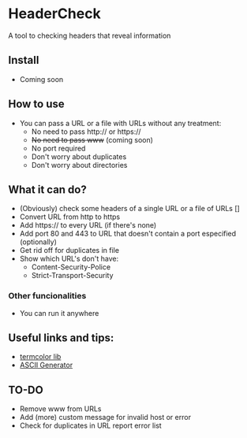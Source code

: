 # HeaderCheck
A tool to checking headers that reveal information

## Install
- Coming soon
<!-- - `git clone https://github.com/BrunoThums/SSLVerifier.git; cd SSLVerifier; chmod +x setup.sh; sudo ./setup.sh`
 É possível mudar essa instalação. Baixe a ferramenta no linux/kali, dê permissão de execução para o setup.sh e faça o commit. Assim dará pra mudar para:
git clone https://github.com/BrunoThums/SSLVerifier.git; sudo SSLVerifier/setup.sh 
Só precisa ajustar o "local" do script, dentro dele. Porque senão ele não consegue se apagar
-->
## How to use
- You can pass a URL or a file with URLs without any treatment:
  - No need to pass http:// or https://
  - ~~No need to pass www~~ (coming soon)
  - No port required
  - Don't worry about duplicates
  - Don't worry about directories
<!-- - hc file_with_urls.txt
- hc single_URL-->

## What it can do?
- (Obviously) check some headers of a single URL or a file of URLs []
- Convert URL from http to https
- Add https:// to every URL (if there's none)
- Add port 80 and 443 to URL that doesn't contain a port especified (optionally)
- Get rid off for duplicates in file
- Show which URL's don't have:
  - Content-Security-Police
  - Strict-Transport-Security

### Other funcionalities
- You can run it anywhere
<!-- - Automatically check if sslscan is installed and. If not, then install -->

## Useful links and tips:
- [termcolor lib]([url](https://pypi.org/project/termcolor/))
- [ASCII Generator]([url](https://patorjk.com/software/taag/))

## TO-DO
- Remove www from URLs
- Add (more) custom message for invalid host or error
- Check for duplicates in URL report error list



